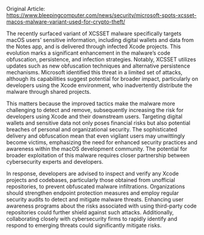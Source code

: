 Original Article: https://www.bleepingcomputer.com/news/security/microsoft-spots-xcsset-macos-malware-variant-used-for-crypto-theft/

The recently surfaced variant of XCSSET malware specifically targets macOS users' sensitive information, including digital wallets and data from the Notes app, and is delivered through infected Xcode projects. This evolution marks a significant enhancement in the malware’s code obfuscation, persistence, and infection strategies. Notably, XCSSET utilizes updates such as new obfuscation techniques and alternative persistence mechanisms. Microsoft identified this threat in a limited set of attacks, although its capabilities suggest potential for broader impact, particularly on developers using the Xcode environment, who inadvertently distribute the malware through shared projects.

This matters because the improved tactics make the malware more challenging to detect and remove, subsequently increasing the risk for developers using Xcode and their downstream users. Targeting digital wallets and sensitive data not only poses financial risks but also potential breaches of personal and organizational security. The sophisticated delivery and obfuscation mean that even vigilant users may unwittingly become victims, emphasizing the need for enhanced security practices and awareness within the macOS development community. The potential for broader exploitation of this malware requires closer partnership between cybersecurity experts and developers.

In response, developers are advised to inspect and verify any Xcode projects and codebases, particularly those obtained from unofficial repositories, to prevent obfuscated malware infiltrations. Organizations should strengthen endpoint protection measures and employ regular security audits to detect and mitigate malware threats. Enhancing user awareness programs about the risks associated with using third-party code repositories could further shield against such attacks. Additionally, collaborating closely with cybersecurity firms to rapidly identify and respond to emerging threats could significantly mitigate risks.